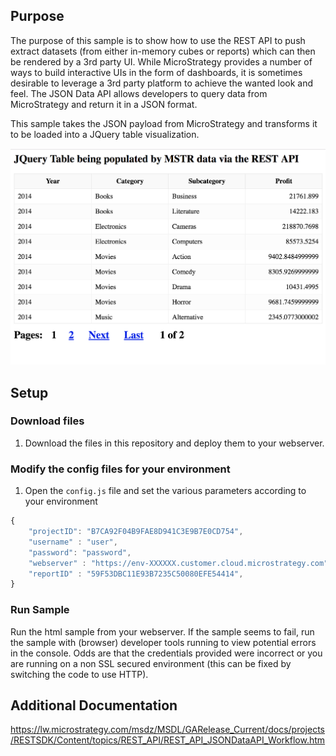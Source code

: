 ## Purpose

The purpose of this sample is to show how to use the REST API to push extract datasets (from either in-memory cubes or reports) which can then be rendered by a 3rd party UI. While MicroStrategy provides a number of ways to build interactive UIs in the form of dashboards, it is sometimes desirable to leverage a 3rd party platform to achieve the wanted look and feel. The JSON Data API allows developers to query data from MicroStrategy and return it in a JSON format. 

This sample takes the JSON payload from MicroStrategy and transforms it to be loaded into a JQuery table visualization.

<img src="./readmeContent/e1.png"  width="600"/>


## Setup

### Download files

1. Download the files in this repository and deploy them to your webserver.

### Modify the config files for your environment

1. Open the `config.js` file and set the various parameters according to your environment

```javascript
{
    "projectID": "B7CA92F04B9FAE8D941C3E9B7E0CD754",
    "username" : "user",
    "password": "password",
    "webserver" : "https://env-XXXXXX.customer.cloud.microstrategy.com", 
    "reportID" : "59F53DBC11E93B7235C50080EFE54414",
}
```

### Run Sample
Run the html sample from your webserver. If the sample seems to fail, run the sample with (browser) developer tools running to view potential errors in the console. Odds are that the credentials provided were incorrect or you are running on a non SSL secured environment (this can be fixed by switching the code to use HTTP).


## Additional Documentation
https://lw.microstrategy.com/msdz/MSDL/GARelease_Current/docs/projects/RESTSDK/Content/topics/REST_API/REST_API_JSONDataAPI_Workflow.htm

